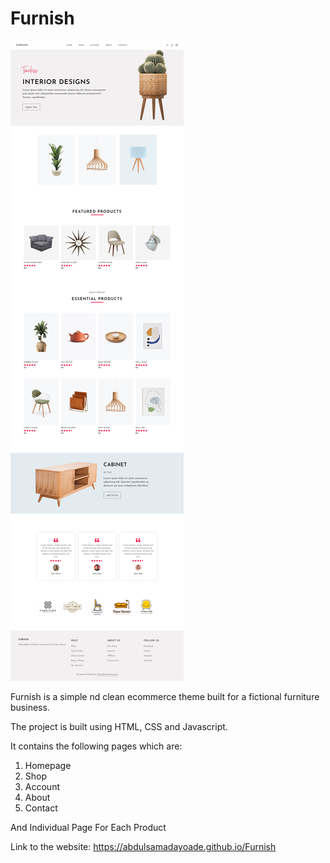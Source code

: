 # Furnish

 <img src="images/screenshot.png" alt="project">

 Furnish is a simple nd clean ecommerce theme built for a fictional furniture business.
 
 The project is built using HTML, CSS and Javascript.
 
 It contains the following pages which are:
 
 1. Homepage
 2. Shop
 3. Account
 4. About
 5. Contact

 And Individual Page For Each Product
 
 Link to the website: https://abdulsamadayoade.github.io/Furnish
